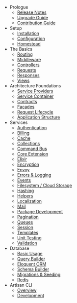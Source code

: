 - Prologue
    - [Release Notes](/docs/ta/5.0/releases)
    - [Upgrade Guide](/docs/ta/5.0/upgrade)
    - [Contribution Guide](/docs/ta/5.0/contributions)
- Setup
    - [Installation](/docs/ta/5.0/installation)
    - [Configuration](/docs/ta/5.0/configuration)
    - [Homestead](/docs/ta/5.0/homestead)
- The Basics
    - [Routing](/docs/ta/5.0/routing)
    - [Middleware](/docs/ta/5.0/middleware)
    - [Controllers](/docs/ta/5.0/controllers)
    - [Requests](/docs/ta/5.0/requests)
    - [Responses](/docs/ta/5.0/responses)
    - [Views](/docs/ta/5.0/views)
- Architecture Foundations
    - [Service Providers](/docs/ta/5.0/providers)
    - [Service Container](/docs/ta/5.0/container)
    - [Contracts](/docs/ta/5.0/contracts)
    - [Facades](/docs/ta/5.0/facades)
    - [Request Lifecycle](/docs/ta/5.0/lifecycle)
    - [Application Structure](/docs/ta/5.0/structure)
- Services
    - [Authentication](/docs/ta/5.0/authentication)
    - [Billing](/docs/ta/5.0/billing)
    - [Cache](/docs/ta/5.0/cache)
    - [Collections](/docs/ta/5.0/collections)
    - [Command Bus](/docs/ta/5.0/bus)
    - [Core Extension](/docs/ta/5.0/extending)
    - [Elixir](/docs/ta/5.0/elixir)
    - [Encryption](/docs/ta/5.0/encryption)
    - [Envoy](/docs/ta/5.0/envoy)
    - [Errors & Logging](/docs/ta/5.0/errors)
    - [Events](/docs/ta/5.0/events)
    - [Filesystem / Cloud Storage](/docs/ta/5.0/filesystem)
    - [Hashing](/docs/ta/5.0/hashing)
    - [Helpers](/docs/ta/5.0/helpers)
    - [Localization](/docs/ta/5.0/localization)
    - [Mail](/docs/ta/5.0/mail)
    - [Package Development](/docs/ta/5.0/packages)
    - [Pagination](/docs/ta/5.0/pagination)
    - [Queues](/docs/ta/5.0/queues)
    - [Session](/docs/ta/5.0/session)
    - [Templates](/docs/ta/5.0/templates)
    - [Unit Testing](/docs/ta/5.0/testing)
    - [Validation](/docs/ta/5.0/validation)
- Database
    - [Basic Usage](/docs/ta/5.0/database)
    - [Query Builder](/docs/ta/5.0/queries)
    - [Eloquent ORM](/docs/ta/5.0/eloquent)
    - [Schema Builder](/docs/ta/5.0/schema)
    - [Migrations & Seeding](/docs/ta/5.0/migrations)
    - [Redis](/docs/ta/5.0/redis)
- Artisan CLI
    - [Overview](/docs/ta/5.0/artisan)
    - [Development](/docs/ta/5.0/commands)
